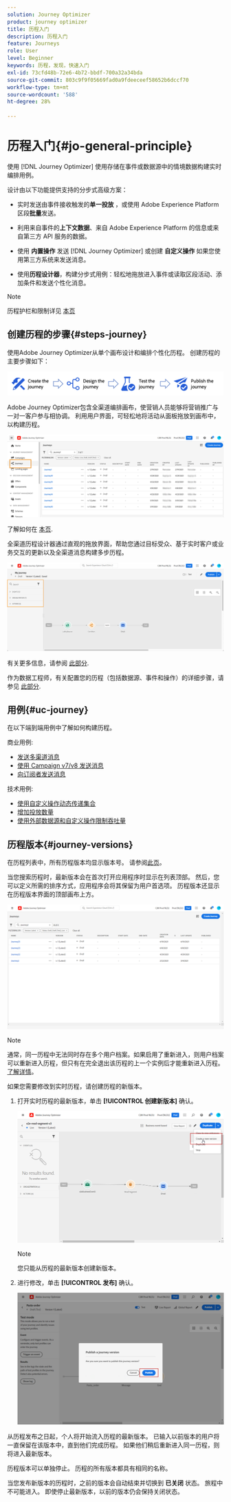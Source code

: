 ```yaml
---
solution: Journey Optimizer
product: journey optimizer
title: 历程入门
description: 历程入门
feature: Journeys
role: User
level: Beginner
keywords: 历程，发现，快速入门
exl-id: 73cfd48b-72e6-4b72-bbdf-700a32a34bda
source-git-commit: 803c9f9f05669fad0a9fdeeceef58652b6dccf70
workflow-type: tm+mt
source-wordcount: '588'
ht-degree: 28%

---
```



# 历程入门{#jo-general-principle}

使用 [!DNL Journey Optimizer] 使用存储在事件或数据源中的情境数据构建实时编排用例。

设计由以下功能提供支持的分步式高级方案：

* 实时发送由事件接收触发的&#x200B;**单一投放** ，或使用 Adobe Experience Platform 区段&#x200B;**批量**&#x200B;发送。

* 利用来自事件的&#x200B;**上下文数据**、来自 Adobe Experience Platform 的信息或来自第三方 API 服务的数据。

* 使用 **内置操作** 发送 [!DNL Journey Optimizer] 或创建 **自定义操作** 如果您使用第三方系统来发送消息。

* 使用&#x200B;**历程设计器**，构建分步式用例：轻松地拖放进入事件或读取区段活动、添加条件和发送个性化消息。


>[!NOTE]
>
>历程护栏和限制详见 [本页](../start/guardrails.md)

## 创建历程的步骤{#steps-journey}

使用Adobe Journey Optimizer从单个画布设计和编排个性化历程。 创建历程的主要步骤如下：

![](assets/journey-creation-process.png)

Adobe Journey Optimizer包含全渠道编排画布，使营销人员能够将营销推广与一对一客户参与相协调。 利用用户界面，可轻松地将活动从面板拖放到画布中，以构建历程。

![](assets/interface-journeys.png)

了解如何在 [本页](journey-gs.md).

全渠道历程设计器通过直观的拖放界面，帮助您通过目标受众、基于实时客户或业务交互的更新以及全渠道消息构建多步历程。

![](assets/journey38.png)

有关更多信息，请参阅 [此部分](using-the-journey-designer.md).

作为数据工程师，有关配置您的历程（包括数据源、事件和操作）的详细步骤，请参见 [此部分](../configuration/about-data-sources-events-actions.md).


## 用例{#uc-journey}

在以下端到端用例中了解如何构建历程。

商业用例:

* [发送多渠道消息](journeys-uc.md)
* [使用 Campaign v7/v8 发送消息](ajo-ac.md)
* [向订阅者发送消息](message-to-subscribers-uc.md)

技术用例:

* [使用自定义操作动态传递集合](collections.md)
* [增加投放数量](ramp-up-deliveries-uc.md)
* [使用外部数据源和自定义操作限制吞吐量](limit-throughput.md)

## 历程版本{#journey-versions}

在历程列表中，所有历程版本均显示版本号。 请参阅[此页](../building-journeys/using-the-journey-designer.md)。

当您搜索历程时，最新版本会在首次打开应用程序时显示在列表顶部。 然后，您可以定义所需的排序方式，应用程序会将其保留为用户首选项。 历程版本还显示在历程版本界面的顶部画布上方。

![](assets/journeyversions1.png)

>[!NOTE]
>
>通常，同一历程中无法同时存在多个用户档案。如果启用了重新进入，则用户档案可以重新进入历程，但只有在完全退出该历程的上一个实例后才能重新进入历程。[了解详情](end-journey.md)。

如果您需要修改到实时历程，请创建历程的新版本。

1. 打开实时历程的最新版本，单击 **[!UICONTROL 创建新版本]** 确认。

   ![](assets/journeyversions2.png)

   >[!NOTE]
   >
   >您只能从历程的最新版本创建新版本。

1. 进行修改，单击 **[!UICONTROL 发布]** 确认。

   ![](assets/journeyversions3.png)

从历程发布之日起，个人将开始流入历程的最新版本。 已输入以前版本的用户将一直保留在该版本中，直到他们完成历程。 如果他们稍后重新进入同一历程，则将进入最新版本。

历程版本可以单独停止。 历程的所有版本都具有相同的名称。

当您发布新版本的历程时，之前的版本会自动结束并切换到 **已关闭** 状态。 旅程中不可能进入。 即使停止最新版本，以前的版本仍会保持关闭状态。
